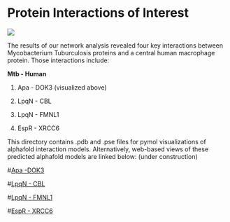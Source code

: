 # Protein Interactions of Interest
![](Apa_to_DOK3.gif)

The results of our network analysis revealed four key interactions between Mycobacterium Tuburculosis proteins and a central human macrophage protein. Those interactions include:

**Mtb - Human**

1) Apa - DOK3 (visualized above)

2) LpqN - CBL

3) LpqN - FMNL1

4) EspR - XRCC6

This directory contains .pdb and .pse files for pymol visualizations of alphafold interaction models. Alternatively, web-based views of these predicted alphafold models are linked below:
(under construction)

#[Apa -DOK3](https://michelanglo.sgc.ox.ac.uk/data/5f506069-6f3c-48db-ad79-c25619c00f6f)

#[LpqN - CBL](https://michelanglo.sgc.ox.ac.uk/data/4abb1cbe-09c3-4744-a45c-9df1f03c36d8)

#[LpqN - FMNL1](https://michelanglo.sgc.ox.ac.uk/data/a476ca28-3702-4766-a1eb-df3f105c4592)

#[EspR - XRCC6](https://michelanglo.sgc.ox.ac.uk/data/934cd9f4-a094-452b-9498-971d5356412a)
